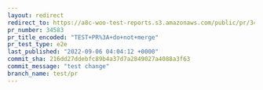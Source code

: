 ```yaml
---
layout: redirect
redirect_to: https://a8c-woo-test-reports.s3.amazonaws.com/public/pr/34583/e2e/index.html
pr_number: 34583
pr_title_encoded: "TEST+PR%3A+do+not+merge"
pr_test_type: e2e
last_published: "2022-09-06 04:04:12 +0000"
commit_sha: 216dd27ddebfc89b4a37d7a2849027a4088a3f63
commit_message: "test change"
branch_name: test/pr
---
```

